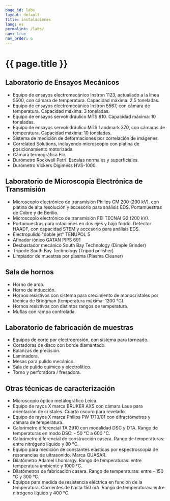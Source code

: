 ```yaml
---
page_id: labs
layout: default
title: instalaciones
lang: es
permalink: /labs/
nav: true
nav_order: 6
---
```


# {{ page.title }}

## Laboratorio de Ensayos Mecánicos
- Equipo de ensayos electromecánico Instron 1123, actualiado a la línea 5500, con cámara de temperatura. Capacidad máxima: 2.5 toneladas.
- Equipo de ensayos electromecánico Instron 5567, con cámara de temperatura. Capacidad máxima: 3 toneladas.
- Equipo de ensayos servohidráulico MTS 810. Capacidad máxima: 10 toneladas.
- Equipo de ensayos servohidráulico MTS Landmark 370, con cámaras de temperatura. Capacidad máxima: 10 toneladas.
- Sistema de medición de deformaciones por correlación de imágenes 
- Correlated Solutions, incluyendo microscopio con platina de posicionamiento motorizada.
- Cámara termográfica Flir.
- Durómetro Rockwell Petri. Escalas normales y superficiales.
- Durómetro Vickers Digimess HVS-1000.

## Laboratorio de Microscopía Electrónica de Transmisión
- Microscopio electrónico de transmisión Philips CM 200 (200 kV), con platina de alta resolución y accesorio para análisis EDS. Portamuestras de Cobre y de Berilio.
- Microscopio electrónico de transmisión FEI TECNAI G2 (200 kV). 
- Portamuestras para rotaciones en dos ejes y bajo fondo. Detector HAADF, con capacidad STEM y accesorio para análisis EDS.
- Electropulido "doble jet" TENUPOL 5
- Afinador iónico GATAN PIPS 691
- Desbastador mecánico South Bay Technology (Dimple Grinder)
- Trípode South Bay Technology (Tripod polisher)
- Limpiador de muestras por plasma (Plasma Cleaner)

## Sala de hornos
- Horno de arco.
- Horno de inducción.
- Hornos resistivos con sistema para crecimiento de monocristales por técnica de Bridgman (temperatura máxima: 1200 °C).
- Hornos resistivos con distintos rangos de temperatura.
- Muflas con rampa controlada.

## Laboratorio de fabricación de muestras
- Equipos de corte por electroerosión, con sistema para torneado.
- Cortadoras de disco con borde diamantado.
- Balanzas de precisión.
- Laminadora.
- Mesas para pulido mecánico.
- Sala de pulido químico y electrolítico.
- Torno y perforadora / fresadora.

## Otras técnicas de caracterización
- Microscopio óptico metalográfico Leica.
- Equipo de rayos X marca BRUKER AXS con cámara Laue para orientación de cristales. Cuarto oscuro para revelado.
- Equipo de rayos X marca Philips PW 1710/01 con difractómetros y cámara de temperatura.
- Calorímetro diferencial TA 2910 con modalidad DSC y DTA. Rango de temperaturas en modo DSC: - 50 °C a 600 °C.
- Calorímetro diferencial de construcción casera. Rango de temperaturas: entre nitrógeno líquido y 80 °C.
- Equipo para medición de constantes elásticas por espectroscopía de resonancias de ultrasonido. Marca QUASAR.
- Dilatómetro Adamel Lhomargy. Rango de temperaturas: entre temperatura ambiente y 1000 °C.
- Dilatómetros de fabricación casera. Rango de temperaturas: entre - 150 °C y 300 °C.
- Equipos para medida de resistencia eléctrica en función de la temperatura. Corrientes de hasta 150 mA. Rango de temperaturas: entre nitrógeno líquido y 400 °C.

